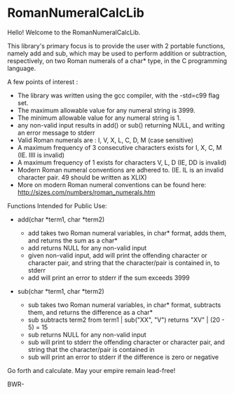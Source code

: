 # RomanNumeralCalcLib
Hello! Welcome to the RomanNumeralCalcLib.  

This library's primary focus is to provide the user with 2 portable functions, namely add and sub, which may be used to perform 
addition or subtraction, respectively, on two Roman numerals of a char\* type, in the C programming language.   

A few points of interest :  
* The library was written using the gcc compiler, with the -std=c99 flag set.  
* The maximum allowable value for any numeral string is 3999.  
* The minimum allowable value for any numeral string is 1.  
* any non-valid input results in add() or sub() returning NULL, and writing an error message to stderr  
* Valid Roman numerals are : I, V, X, L, C, D, M (case sensitive)  
* A maximum frequency of 3 consecutive characters exists for I, X, C, M (IE. IIII is invalid)  
* A maximum frequency of 1 exists for characters V, L, D (IE, DD is invalid)  
* Modern Roman numeral conventions are adhered to. (IE. IL is an invalid character pair. 49 should be written as XLIX)  
* More on modern Roman numeral conventions can be found here: http://sizes.com/numbers/roman_numerals.htm  
  
Functions Intended for Public Use:  
  
* add(char *term1, char *term2)  
	* add takes two Roman numeral variables, in char* format, adds them, and returns the sum as a char\*  
	* add returns NULL for any non-valid input  
	* given non-valid input, add will print the offending character or character pair, and string that the character/pair is contained in, to stderr  
	* add will print an error to stderr if the sum exceeds 3999  
  
* sub(char *term1, char *term2)  
	* sub takes two Roman numeral variables, in char* format, subtracts them, and returns the difference as a char*  
	* sub subtracts term2 from term1 | sub("XX", "V") returns "XV" | (20 - 5) = 15  
	* sub returns NULL for any non-valid input  
	* sub will print to stderr the offending character or character pair, and string that the character/pair is contained in  
	* sub will print an error to stderr if the difference is zero or negative  
  
Go forth and calculate. May your empire remain lead-free!  
   
BWR-
